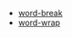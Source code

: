  - [word-break](http://www.w3school.com.cn/cssref/pr_word-break.asp)
 - [word-wrap](http://www.w3school.com.cn/cssref/pr_word-wrap.asp)